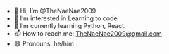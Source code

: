 - 👋 Hi, I’m @TheNaeNae2009
- 👀 I’m interested in Learning to code
- 🌱 I’m currently learning Python, React.
- 📫 How to reach me: TheNaeNae2009@gmail.com
- 😄 Pronouns: he/him

<!---
TheNaeNae2009/TheNaeNae2009 is a ✨ special ✨ repository because its `README.md` (this file) appears on your GitHub profile.
You can click the Preview link to take a look at your changes.
--->
